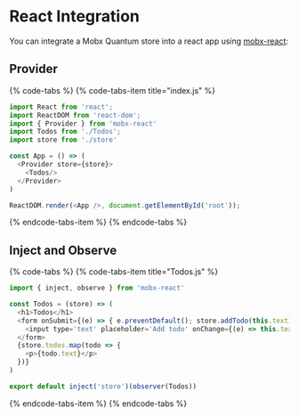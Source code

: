# React Integration

You can integrate a Mobx Quantum store into a react app using [mobx-react](https://github.com/mobxjs/mobx-react):

## Provider

{% code-tabs %}
{% code-tabs-item title="index.js" %}
```javascript
import React from 'react';
import ReactDOM from 'react-dom';
import { Provider } from 'mobx-react'
import Todos from './Todos';
import store from './store'

const App = () => (
  <Provider store={store}>
    <Todos/>
  </Provider>
)

ReactDOM.render(<App />, document.getElementById('root'));

```
{% endcode-tabs-item %}
{% endcode-tabs %}

## Inject and Observe

{% code-tabs %}
{% code-tabs-item title="Todos.js" %}
```javascript
import { inject, observe } from 'mobx-react'

const Todos = (store) => (
  <h1>Todos</h1>
  <form onSubmit={(e) => { e.preventDefault(); store.addTodo(this.text) }}>
    <input type='text' placeholder='Add todo' onChange={(e) => this.text = e.target.value}/>
  </form>
  {store.todos.map(todo => {
    <p>{todo.text}</p>
  })}
)

export default inject('store')(observer(Todos))
```
{% endcode-tabs-item %}
{% endcode-tabs %}




